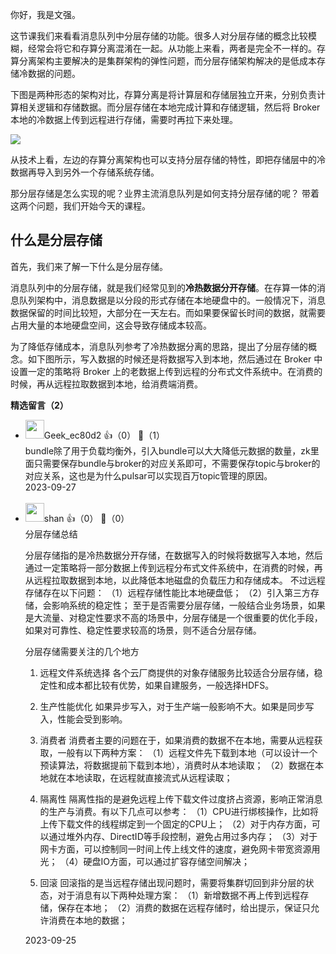 你好，我是文强。

这节课我们来看看消息队列中分层存储的功能。很多人对分层存储的概念比较模糊，经常会将它和存算分离混淆在一起。从功能上来看，两者是完全不一样的。存算分离架构主要解决的是集群架构的弹性问题，而分层存储架构解决的是低成本存储冷数据的问题。

下图是两种形态的架构对比，存算分离是将计算层和存储层独立开来，分别负责计算相关逻辑和存储数据。而分层存储在本地完成计算和存储逻辑，然后将 Broker 本地的冷数据上传到远程进行存储，需要时再拉下来处理。

![](https://static001.geekbang.org/resource/image/16/86/16b9614yy0e756b5de3ab4f4a415f486.jpg?wh=10666x6000)

从技术上看，左边的存算分离架构也可以支持分层存储的特性，即把存储层中的冷数据再导入到另外一个存储系统存储。

那分层存储是怎么实现的呢？业界主流消息队列是如何支持分层存储的呢？ 带着这两个问题，我们开始今天的课程。

## 什么是分层存储

首先，我们来了解一下什么是分层存储。

消息队列中的分层存储，就是我们经常见到的**冷热数据分开存储**。在存算一体的消息队列架构中，消息数据是以分段的形式存储在本地硬盘中的。一般情况下，消息数据保留的时间比较短，大部分在一天左右。而如果要保留长时间的数据，就需要占用大量的本地硬盘空间，这会导致存储成本较高。

为了降低存储成本，消息队列参考了冷热数据分离的思路，提出了分层存储的概念。如下图所示，写入数据的时候还是将数据写入到本地，然后通过在 Broker 中设置一定的策略将 Broker 上的老数据上传到远程的分布式文件系统中。在消费的时候，再从远程拉取数据到本地，给消费端消费。
<div><strong>精选留言（2）</strong></div><ul>
<li><img src="" width="30px"><span>Geek_ec80d2</span> 👍（0） 💬（1）<div>bundle除了用于负载均衡外，引入bundle可以大大降低元数据的数量，zk里面只需要保存bundle与broker的对应关系即可，不需要保存topic与broker的对应关系，这也是为什么pulsar可以实现百万topic管理的原因。</div>2023-09-27</li><br/><li><img src="https://static001.geekbang.org/account/avatar/00/14/28/43/5062a59b.jpg" width="30px"><span>shan</span> 👍（0） 💬（0）<div>分层存储总结

分层存储指的是冷热数据分开存储，在数据写入的时候将数据写入本地，然后通过一定策略将一部分数据上传到远程分布式文件系统中，在消费的时候，再从远程拉取数据到本地，以此降低本地磁盘的负载压力和存储成本。
不过远程存储存在以下问题：
（1）远程存储性能比本地硬盘低；
（2）引入第三方存储，会影响系统的稳定性；
至于是否需要分层存储，一般结合业务场景，如果是大流量、对稳定性要求不高的场景中，分层存储是一个很重要的优化手段，如果对可靠性、稳定性要求较高的场景，则不适合分层存储。

分层存储需要关注的几个地方
1. 远程文件系统选择
各个云厂商提供的对象存储服务比较适合分层存储，稳定性和成本都比较有优势，如果自建服务，一般选择HDFS。

2. 生产性能优化
如果异步写入，对于生产端一般影响不大。如果是同步写入，性能会受到影响。

3. 消费者
消费者主要的问题在于，如果消费的数据不在本地，需要从远程获取，一般有以下两种方案：
（1）远程文件先下载到本地（可以设计一个预读算法，将数据提前下载到本地），消费时从本地读取；
（2）数据在本地就在本地读取，在远程就直接流式从远程读取；

4. 隔离性
隔离性指的是避免远程上传下载文件过度挤占资源，影响正常消息的生产与消费。有以下几点可以参考：
（1）CPU进行绑核操作，比如将上传下载文件的线程绑定到一个固定的CPU上；
（2）对于内存方面，可以通过堆外内存、DirectID等手段控制，避免占用过多内存；
（3）对于网卡方面，可以控制同一时间上传上线文件的速度，避免网卡带宽资源用光；
（4）硬盘IO方面，可以通过扩容存储空间解决；

5. 回滚
回滚指的是当远程存储出现问题时，需要将集群切回到非分层的状态，对于消息有以下两种处理方案：
（1）新增数据不再上传到远程存储，保存在本地；
（2）消费的数据在远程存储时，给出提示，保证只允许消费在本地的数据；</div>2023-09-25</li><br/>
</ul>